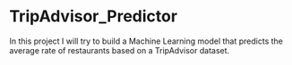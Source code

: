 # TripAdvisor_Predictor
In this project I will try to build a Machine Learning model that predicts the average rate of restaurants based on a TripAdvisor dataset.

